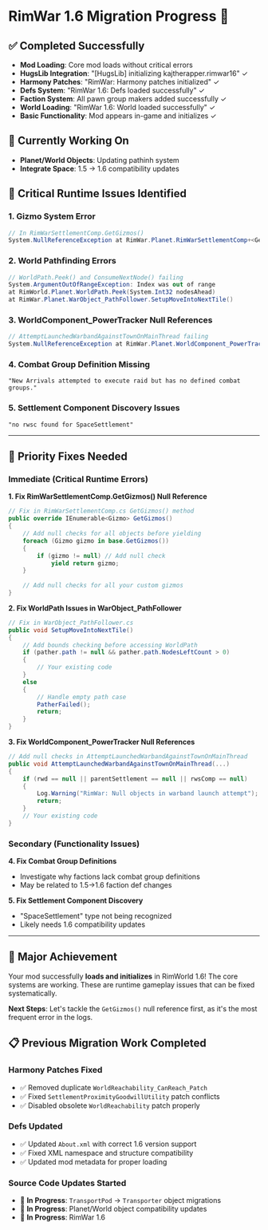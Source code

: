 # RimWar 1.6 Migration Progress 🎯

## ✅ **Completed Successfully**
- **Mod Loading**: Core mod loads without critical errors
- **HugsLib Integration**: "[HugsLib] initializing kajtherapper.rimwar16" ✓
- **Harmony Patches**: "RimWar: Harmony patches initialized" ✓  
- **Defs System**: "RimWar 1.6: Defs loaded successfully" ✓
- **Faction System**: All pawn group makers added successfully ✓
- **World Loading**: "RimWar 1.6: World loaded successfully" ✓
- **Basic Functionality**: Mod appears in-game and initializes ✓

## 🔧 **Currently Working On**
- **Planet/World Objects**: Updating pathinh system
- **Integrate Space**: 1.5 → 1.6 compatibility updates

## 🚨 **Critical Runtime Issues Identified**

### **1. Gizmo System Error**
```csharp
// In RimWarSettlementComp.GetGizmos()
System.NullReferenceException at RimWar.Planet.RimWarSettlementComp+<GetGizmos>d__71.MoveNext()
```

### **2. World Pathfinding Errors** 
```csharp
// WorldPath.Peek() and ConsumeNextNode() failing
System.ArgumentOutOfRangeException: Index was out of range
at RimWorld.Planet.WorldPath.Peek(System.Int32 nodesAhead)
at RimWar.Planet.WarObject_PathFollower.SetupMoveIntoNextTile()
```

### **3. WorldComponent_PowerTracker Null References**
```csharp
// AttemptLaunchedWarbandAgainstTownOnMainThread failing
System.NullReferenceException at RimWar.Planet.WorldComponent_PowerTracker.AttemptLaunchedWarbandAgainstTownOnMainThread()
```

### **4. Combat Group Definition Missing**
```
"New Arrivals attempted to execute raid but has no defined combat groups."
```

### **5. Settlement Component Discovery Issues**
```
"no rwsc found for SpaceSettlement"
```

---

## 🎯 **Priority Fixes Needed**

### **Immediate (Critical Runtime Errors)**

**1. Fix RimWarSettlementComp.GetGizmos() Null Reference**
```csharp
// Fix in RimWarSettlementComp.cs GetGizmos() method
public override IEnumerable<Gizmo> GetGizmos()
{
    // Add null checks for all objects before yielding
    foreach (Gizmo gizmo in base.GetGizmos())
    {
        if (gizmo != null) // Add null check
            yield return gizmo;
    }
    
    // Add null checks for all your custom gizmos
}
```

**2. Fix WorldPath Issues in WarObject_PathFollower**
```csharp
// Fix in WarObject_PathFollower.cs
public void SetupMoveIntoNextTile()
{
    // Add bounds checking before accessing WorldPath
    if (pather.path != null && pather.path.NodesLeftCount > 0)
    {
        // Your existing code
    }
    else
    {
        // Handle empty path case
        PatherFailed();
        return;
    }
}
```

**3. Fix WorldComponent_PowerTracker Null References**
```csharp
// Add null checks in AttemptLaunchedWarbandAgainstTownOnMainThread
public void AttemptLaunchedWarbandAgainstTownOnMainThread(...)
{
    if (rwd == null || parentSettlement == null || rwsComp == null)
    {
        Log.Warning("RimWar: Null objects in warband launch attempt");
        return;
    }
    // Your existing code
}
```

### **Secondary (Functionality Issues)**

**4. Fix Combat Group Definitions**
- Investigate why factions lack combat group definitions
- May be related to 1.5→1.6 faction def changes

**5. Fix Settlement Component Discovery**
- "SpaceSettlement" type not being recognized
- Likely needs 1.6 compatibility updates

---

## 🎉 **Major Achievement**
Your mod successfully **loads and initializes** in RimWorld 1.6! The core systems are working. These are runtime gameplay issues that can be fixed systematically.

**Next Steps**: Let's tackle the `GetGizmos()` null reference first, as it's the most frequent error in the logs.

## 📋 **Previous Migration Work Completed**

### **Harmony Patches Fixed**
- ✅ Removed duplicate `WorldReachability_CanReach_Patch` 
- ✅ Fixed `SettlementProximityGoodwillUtility` patch conflicts
- ✅ Disabled obsolete `WorldReachability` patch properly

### **Defs Updated**
- ✅ Updated `About.xml` with correct 1.6 version support
- ✅ Fixed XML namespace and structure compatibility
- ✅ Updated mod metadata for proper loading

### **Source Code Updates Started**
- 🔧 **In Progress**: `TransportPod` → `Transporter` object migrations
- 🔧 **In Progress**: Planet/World object compatibility updates
- 🔧 **In Progress**: RimWar 1.6
